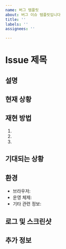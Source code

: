 ```yaml
---
name: 버그 템플릿
about: 버그 이슈 템플릿입니다
title: ''
labels: ''
assignees: ''

---
```


# Issue 제목

## 설명
<!-- 버그에 대해 자세히 설명해주세요. -->

## 현재 상황
<!-- 버그 발생 시 나타나는 현상을 설명해주세요. -->

## 재현 방법
<!-- 버그를 재현하는 단계를 설명해주세요. -->
1. 
2. 
3. 

## 기대되는 상황
<!-- 버그가 수정되었을 때 기대되는 정상 동작을 설명해주세요. -->

## 환경
- 브라우저:
- 운영 체제:
- 기타 관련 정보:

## 로그 및 스크린샷
<!-- 에러 로그나 스크린샷 등 버그와 관련된 자료가 있다면 여기에 추가해주세요. -->

## 추가 정보
<!-- 버그 수정에 참고할 만한 추가 정보가 있다면 여기에 추가해주세요. -->
